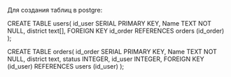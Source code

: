 Для создания таблиц в postgre:

CREATE TABLE users(
	id_user SERIAL PRIMARY KEY,
	Name TEXT NOT NULL,
	district text[],
	FOREIGN KEY id_order REFERENCES orders (id_order)
);

CREATE TABLE orders(
	id_order SERIAL PRIMARY KEY,
	Name TEXT NOT NULL,
	district text,
	status INTEGER, 
	id_user INTEGER,
	FOREIGN KEY (id_user) REFERENCES users (id_user)
);
